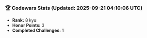 ### 🏆 Codewars Stats (Updated: 2025-09-21 04:10:06 UTC)

- **Rank:** 8 kyu
- **Honor Points:** 3
- **Completed Challenges:** 1
